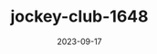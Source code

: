 ---
layout: note-image
parent: ..
title: jockey-club-1648
date: 2023-09-17
metatitle: Imagem Jockey Club
categories: imagem, jockey club
description: Possível área do Jockey Club em mapa holandês de 1648.
year: 1648
cover-image: https://www.historiadorecife.com/images/cover.jpg
---